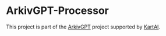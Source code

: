 # ArkivGPT-Processor
This project is part of the [ArkivGPT](https://github.com/kartAI/ArkivGPT) project supported by [KartAI](https://kartai.no/). 